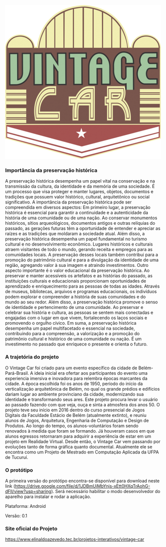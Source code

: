 <center><img src="Source/Logo/Vintage_logo.png"></center>

### Importância da preservação histórica
A preservação histórica desempenha um papel vital na conservação e na transmissão da cultura, da identidade e da memória de uma sociedade. É um processo que visa proteger e manter lugares, objetos, documentos e tradições que possuem valor histórico, cultural, arquitetônico ou social significativo. A importância da preservação histórica pode ser compreendida em diversos aspectos:
Em primeiro lugar, a preservação histórica é essencial para garantir a continuidade e a autenticidade da história de uma comunidade ou de uma nação. Ao conservar monumentos históricos, sítios arqueológicos, documentos antigos e outras relíquias do passado, as gerações futuras têm a oportunidade de entender e apreciar as raízes e as tradições que moldaram a sociedade atual.
Além disso, a preservação histórica desempenha um papel fundamental no turismo cultural e no desenvolvimento econômico. Lugares históricos e culturais atraem visitantes de todo o mundo, gerando receita e empregos para as comunidades locais. A preservação desses locais também contribui para a promoção do patrimônio cultural e para a divulgação da identidade de uma região, agregando valor à sua imagem e atraindo investimentos.
Outro aspecto importante é o valor educacional da preservação histórica. Ao preservar e manter acessíveis os artefatos e as histórias do passado, as instituições culturais e educacionais proporcionam oportunidades de aprendizado e enriquecimento para as pessoas de todas as idades. Através de museus, bibliotecas, arquivos e programas educacionais, os indivíduos podem explorar e compreender a história de suas comunidades e do mundo ao seu redor.
Além disso, a preservação histórica promove o senso de identidade e pertencimento de uma comunidade. Ao preservar e celebrar sua história e cultura, as pessoas se sentem mais conectadas e engajadas com o lugar em que vivem, fortalecendo os laços sociais e promovendo o orgulho cívico.
Em suma, a preservação histórica desempenha um papel multifacetado e essencial na sociedade, contribuindo para a compreensão, a valorização e a promoção do patrimônio cultural e histórico de uma comunidade ou nação. É um investimento no passado que enriquece o presente e orienta o futuro.

### A trajetória do projeto
O Vintage Car foi criado para um evento específico da cidade de Belém-Pará-Brasil. A ideia inicial era ofertar aos participantes do evento uma experiencia imersiva e inovadora para relembra épocas marcantes da cidade.
A época escolhida foi os anos de 1950, período do início da verticalização arquitetônica de Belém, no qual os grande prédios e edifícios dariam lugar ao ambiente provinciano da cidade, modernizando sua identidade e transformando seus ares.
Este projeto procura levar o usuário ao passado fazendo com que veja, ouça e sinta a atmosfera dos anos 50.
O projeto teve seu início em 2016 dentro do curso presencial de Jogos Digitais da Faculdade Estácio de Belém (atualmente extinto), e reuniu alunos de Jogos, Arquitetura, Engenharia de Computação e Design de Produtos. Ao longo do tempo, os alunos-voluntários foram sendo renovados à medida que foram se formando. Já houveram casos em que alunos egressos retornaram para adquirir a experiência de estar em um projeto em Realidade Virtual.
Desde então, o Vintage Car vem passando por evoluções tanto de forma gráfica quanto documental. Atualmente ele se encontra como um Projeto de Mestrado em Computação Aplicada da UFPA de Tucuruí.

### O protótipo
A primeira versão do protótipo encontra-se disponível para download neste link (https://drive.google.com/file/d/1JDBmUiMbYnjs-xEtt0HXqTrAohG-dFll/view?usp=sharing). Será necessário habilitar o modo desenvolvedor do aparelho para instalar e rodar a aplicação.

Plataforma: Android

Versão: 0.1

### Site oficial do Projeto
https://www.elinaldoazevedo.tec.br/projetos-interativos/vintage-car
